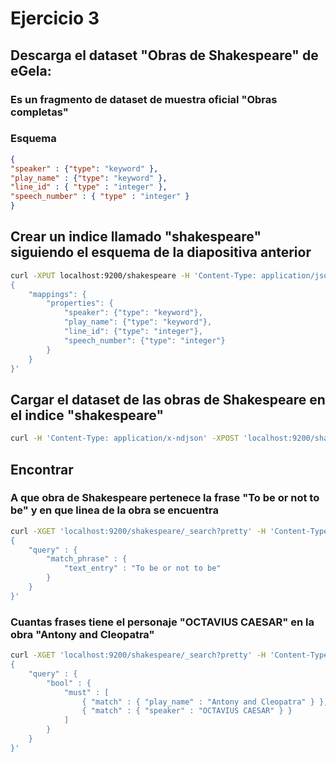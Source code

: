 # Ejercicio 3

## Descarga el dataset "Obras de Shakespeare" de eGela:

### Es un fragmento de dataset de muestra oficial "Obras completas"

### Esquema

```json
{
"speaker" : {"type": "keyword" },
"play_name" : {"type": "keyword" },
"line_id" : { "type" : "integer" },
"speech_number" : { "type" : "integer" }
}
```

## Crear un indice llamado "shakespeare" siguiendo el esquema de la diapositiva anterior

```bash
curl -XPUT localhost:9200/shakespeare -H 'Content-Type: application/json' -d'
{
    "mappings": {
        "properties": {
            "speaker": {"type": "keyword"},
            "play_name": {"type": "keyword"},
            "line_id": {"type": "integer"},
            "speech_number": {"type": "integer"}
        }
    }
}'
```

## Cargar el dataset de las obras de Shakespeare en el indice "shakespeare"

```bash
curl -H 'Content-Type: application/x-ndjson' -XPOST 'localhost:9200/shakespeare/_bulk?pretty' --data-binary @shakes_cut.json
```

## Encontrar

### A que obra de Shakespeare pertenece la frase "To be or not to be" y en que linea de la obra se encuentra

```bash
curl -XGET 'localhost:9200/shakespeare/_search?pretty' -H 'Content-Type: application/json' -d'
{
    "query" : {
        "match_phrase" : {
            "text_entry" : "To be or not to be"
        }
    }
}'
```

### Cuantas frases tiene el personaje "OCTAVIUS CAESAR" en la obra "Antony and Cleopatra"

```bash
curl -XGET 'localhost:9200/shakespeare/_search?pretty' -H 'Content-Type: application/json' -d'
{
    "query" : {
        "bool" : {
            "must" : [
                { "match" : { "play_name" : "Antony and Cleopatra" } },
                { "match" : { "speaker" : "OCTAVIUS CAESAR" } }
            ]
        }
    }
}'
```
